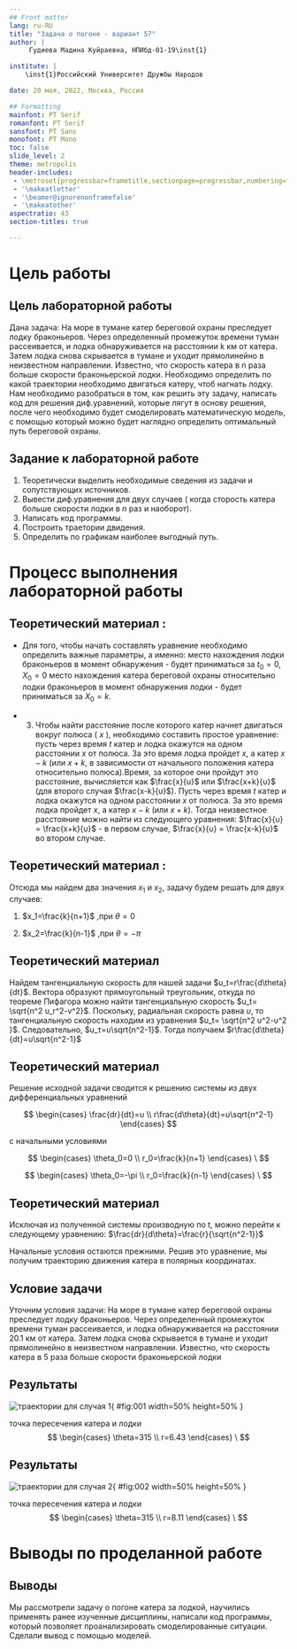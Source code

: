 ```yaml
---
## Front matter
lang: ru-RU
title: "Задача о погоне - вариант 57"
author: |
	 Гудиева Мадина Куйраевна, НПИбд-01-19\inst{1}

institute: |
	\inst{1}Российский Университет Дружбы Народов

date: 20 мая, 2022, Москва, Россия

## Formatting
mainfont: PT Serif
romanfont: PT Serif
sansfont: PT Sans
monofont: PT Mono
toc: false
slide_level: 2
theme: metropolis
header-includes: 
 - \metroset{progressbar=frametitle,sectionpage=progressbar,numbering=fraction}
 - '\makeatletter'
 - '\beamer@ignorenonframefalse'
 - '\makeatother'
aspectratio: 43
section-titles: true

---
```

# Цель работы
## Цель лабораторной работы

Дана задача: На море в тумане катер береговой охраны преследует лодку браконьеров. Через определенный промежуток времени туман рассеивается, и лодка обнаруживается на расстоянии k км от катера. Затем лодка снова скрывается в тумане и уходит прямолинейно в неизвестном направлении. Известно, что скорость катера в n раза больше скорости браконьерской лодки. 
Необходимо определить по какой траектории необходимо двигаться катеру, чтоб нагнать лодку. 
Нам необходимо разобраться в том, как решить эту задачу, написать код для решения диф.уравнений, которые лягут в основу решения, после чего необходимо будет смоделировать математическую модель, с помощью который можно будет наглядно определить оптимальный путь береговой охраны. 

## Задание к лабораторной работе

1. Теоретически выделить необходимые сведения из задачи и сопутствующих источников.
2. Вывести диф.уравнения для двух случаев ( когда сторость катера больше скорости лодки в *n* раз и наоборот).
3. Написать код программы.
4. Построить траетории двидения.
5. Определить по графикам наиболее выгодный путь.


# Процесс выполнения лабораторной работы

## Теоретический материал :

* Для того, чтобы начать составлять уравнение необходимо определить важные параметры, а именно: 
место нахождения лодки браконьеров в момент обнаружения - будет приниматься за $t_0=0, X_0=0$ 
место нахождения катера береговой охраны относительно лодки браконьеров в момент обнаружения лодки - будет приниматься за $X_0=k$.

* 3. Чтобы найти расстояние после которого катер начнет двигаться вокруг полюса ( $x$ ), необходимо составить простое уравнение: пусть через время $t$ катер и лодка окажутся на одном расстоянии $x$ от полюса. За это время лодка пройдет $x$, а катер $x-k$ (или $x+k$, в зависимости от начального положения катера относительно полюса).Время, за которое они пройдут это расстояние, вычисляется как $\frac{x}{υ}$ или $\frac{x+k}{υ}$ (для второго случая $\frac{x-k}{υ}$). 
Пусть через время $t$ катер и лодка окажутся на одном расстоянии $x$ от полюса. За это время лодка пройдет $x$, а катер $x-k$ (или $x+k$).
Тогда неизвестное расстояние можно найти из следующего уравнения:  $\frac{x}{υ} = \frac{x+k}{υ}$ - в первом случае, $\frac{x}{υ} =  \frac{x-k}{υ}$ во втором случае.


## Теоретический материал :

Отсюда мы найдем два значения $x_1$ и $x_2$, задачу будем решать для двух случаев: 

1. $x_1=\frac{k}{n+1}$ ,при $\theta=0$

2. $x_2=\frac{k}{n-1}$ ,при $\theta=-\pi$

## Теоретический материал 

Найдем тангенциальную скорость для нашей задачи $υ_t=r\frac{d\theta}{dt}$.
Вектора образуют прямоугольный треугольник, откуда по теореме Пифагора можно найти тангенциальную скорость $υ_t= \sqrt{n^2 υ_r^2-v^2}$. 
Поскольку, радиальная скорость равна $υ$, то тангенциальную скорость находим из уравнения $υ_t= \sqrt{n^2 υ^2-υ^2 }$. Следовательно, $υ_τ=υ\sqrt{n^2-1}$.
Тогда получаем $r\frac{d\theta}{dt}=υ\sqrt{n^2-1}$

## Теоретический материал 

Решение исходной задачи сводится к решению системы из двух дифференциальных уравнений 

$$
 \begin{cases}
   \frac{dr}{dt}=υ
	\\   
	r\frac{d\theta}{dt}=υ\sqrt{n^2-1}
 \end{cases}
$$

с начальными условиями

$$
 \begin{cases}
   \theta_0=0
   \\
	r_0=\frac{k}{n+1}
 \end{cases}
\
$$

$$
 \begin{cases}
   \theta_0=-\pi
   \\
	r_0=\frac{k}{n-1}
 \end{cases}
\
$$

## Теоретический материал 

Исключая из полученной системы производную по t, можно перейти к следующему уравнению: $\frac{dr}{d\theta}=\frac{r}{\sqrt{n^2-1}}$

Начальные условия остаются прежними. Решив это уравнение, мы получим
траекторию движения катера в полярных координатах. 

## Условие задачи
Уточним условия задачи: 
На море в тумане катер береговой охраны преследует лодку браконьеров.
Через определенный промежуток времени туман рассеивается, и лодка обнаруживается на расстоянии 20.1 км от катера. 
Затем лодка снова скрывается в тумане и уходит прямолинейно в неизвестном направлении. 
Известно, что скорость катера в 5 раза больше скорости браконьерской лодки

## Результаты

![траектории для случая 1](image/01.png){ #fig:001 width=50% height=50% }

точка пересечения катера и лодки
$$
 \begin{cases}
   \theta=315
   \\
	r=6.43
 \end{cases}
\
$$

## Результаты

![траектории для случая 2](image/02.png){ #fig:002 width=50% height=50% }

точка пересечения катера и лодки
$$
 \begin{cases}
   \theta=315
   \\
	r=8.11
 \end{cases}
\
$$


# Выводы по проделанной работе

## Выводы

Мы рассмотрели задачу о погоне катера за лодкой, научились применять ранее изученные дисциплины, написали код программы, который позволяет проанализировать смоделированные ситуации. Сделали вывод с помощью моделей. 

